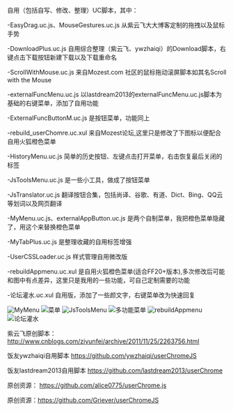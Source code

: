 自用（包括自写、修改、整理）UC脚本，其中：

-EasyDrag.uc.js、MouseGestures.uc.js  从紫云飞大大博客定制的拖拽以及鼠标手势

-DownloadPlus.uc.js  自用综合整理（紫云飞、ywzhaiqi）的Download脚本，右键点击下载按钮新建下载以及下载重命名

-ScrollWithMouse.uc.js 来自Mozest.com 社区的鼠标拖动滚屏脚本如其名Scroll with the Mouse

-externalFuncMenu.uc.js 以lastdream2013的externalFuncMenu.uc.js脚本为基础的右键菜单，添加了自用功能

-ExternalFuncButtonM.uc.js 是按钮菜单，功能同上

-rebuild_userChomre.uc.xul 来自Mozest论坛,这里只是修改了下图标以便配合自用火狐橙色菜单

-HistoryMenu.uc.js 简单的历史按钮、左键点击打开菜单，右击恢复最后关闭的标签

-JsToolsMenu.uc.js 是一些小工具，做成了按钮菜单

-JsTranslator.uc.js 翻译按钮合集，包括尚译、谷歌、有道、Dict、Bing、QQ云等划词以及网页翻译

-MyMenu.uc.js、externalAppButton.uc.js 是两个自制菜单，我把橙色菜单隐藏了，用这个来替换橙色菜单

-MyTabPlus.uc.js 是整理收藏的自用标签增强

-UserCSSLoader.uc.js 样式管理自用微改版

-rebuildAppmenu.uc.xul 是自用火狐橙色菜单(适合FF20+版本),多次修改后可能和图中有点差异，这里只是我用的一些功能，可自己定制需要的功能

-论坛灌水.uc.xul 自用版，添加了一些颜文字，右键菜单改为快速回复

![MyMenu](http://g.hiphotos.baidu.com/album/s%3D680%3Bq%3D90/sign=15e4445f8644ebf869716737e9c2a617/bba1cd11728b4710c7968090c2cec3fdfc032334.jpg)
![菜单](http://f.hiphotos.baidu.com/album/pic/item/4d086e061d950a7b5f73b87c0bd162d9f3d3c9c0.jpg?psign=5f73b87c0bd162d9f2d3572c11dfa9ec8b13632763d0edf8)
![JsToolsMenu](http://f.hiphotos.baidu.com/album/s%3D680%3Bq%3D90/sign=8ba0230c0d33874498c52c746134a8c4/d000baa1cd11728b3a94f17ec9fcc3cec3fd2c34.jpg)
![多功能菜单](http://h.hiphotos.baidu.com/album/pic/item/a2cc7cd98d1001e98e51e2b7b90e7bec54e7971d.jpg?psign=8e51e2b7b90e7bec54e736d12f2eb9389a504fc2d562b325)
![rebuildAppmenu](http://a.ikafan.com/attachment/forum/201303/28/18335330gzqae3gygyia0e.png)
![论坛灌水](http://d.hiphotos.baidu.com/album/s%3D680%3Bq%3D90/sign=e6b364ca21a446237acaa66aa8190333/4034970a304e251f1e5bfa48a686c9177e3e53d5.jpg)

紫云飞原创脚本： http://www.cnblogs.com/ziyunfei/archive/2011/11/25/2263756.html

饭友ywzhaiqi自用脚本  https://github.com/ywzhaiqi/userChromeJS

饭友lastdream2013自用脚本  https://github.com/lastdream2013/userChrome

原创资源： https://github.com/alice0775/userChrome.js

原创资源：https://github.com/Griever/userChromeJS

